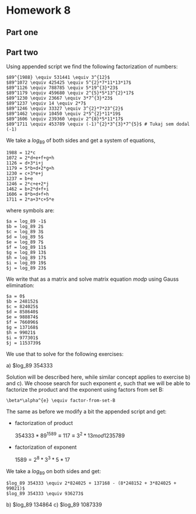 # Homework 8

## Part one

## Part two

Using appended script we find the following factorization of numbers:

	$89^{1988} \equiv 531441 \equiv 3^{12}$
	$89^1072 \equiv 425425 \equiv 5^{2}*7*11*13*17$
	$89^1126 \equiv 788785 \equiv 5*19^{3}*23$
	$89^1179 \equiv 459680 \equiv 2^{5}*5*13^{2}*17$
	$89^1230 \equiv 23667 \equiv 3*7^{3}*23$
	$89^1237 \equiv 14 \equiv 2*7$
	$89^1246 \equiv 33327 \equiv 3^{2}*7*23^{2}$
	$89^1462 \equiv 10450 \equiv 2*5^{2}*11*19$
	$89^1606 \equiv 239360 \equiv 2^{8}*5*11*17$
	$89^1711 \equiv 453789 \equiv (-1)^{2}*3^{3}*7^{5}$ # Tukaj sem dodal (-1)

We take a $log_89$ of both sides and get a system of equations, 

	1988 = 12*c
	1072 = 2*d+e+f+g+h
	1126 = d+3*i+j
	1179 = 5*b+d+2*g+h
	1230 = c+3*e+j
	1237 = b+e
	1246 = 2*c+e+2*j
	1462 = b+2*d+f+i
	1606 = 8*b+d+f+h
	1711 = 2*a+3*c+5*e

where symbols are:

	$a = log_89 -1$
   	$b = log_89 2$
   	$c = log_89 3$
   	$d = log_89 5$
   	$e = log_89 7$
   	$f = log_89 11$
   	$g = log_89 13$
   	$h = log_89 17$
   	$i = log_89 19$
   	$j = log_89 23$

We write that as a matrix and solve matrix equation $mod p$ using Gauss elimination:

	$a = 0$
   	$b = 248152$
   	$c = 824025$
   	$d = 858640$
   	$e = 988874$
   	$f = 766096$
   	$g = 137168$
   	$h = 99021$
   	$i = 977301$
   	$j = 1153739$

We use that to solve for the following exercises:

a) $log_89 354333
	
Solution will be described here, while similar concept applies to exercise b) and c).
We choose search for such exponent $e$, such that we will be able to factorize the product and the exponent using factors from set B:

	\beta*\alpha^{e} \equiv factor-from-set-B

The same as before we modify a bit the appended script and get:
- factorization of product

	$354333*89^{1589} \equiv 117 \equiv 3^{2}*13 mod 1235789$

- factorization of exponent

	$1589 = 2^{8}*3^{3}*5*17$

We take a $log_89$ on both sides and get:

	$log_89 354333 \equiv 2*824025 + 137168 - (8*248152 + 3*824025 + 99021)$
	$log_89 354333 \equiv 936273$
	

b) $log_89 134864
c) $log_89 1087339
